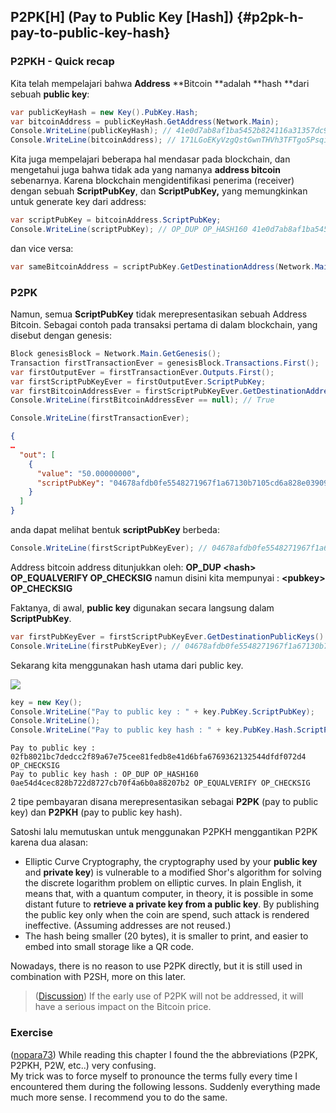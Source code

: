## P2PK\[H\] \(Pay to Public Key \[Hash\]\) {#p2pk-h-pay-to-public-key-hash}

### P2PKH - Quick recap

Kita telah mempelajari bahwa **Address** **Bitcoin **adalah **hash **dari sebuah **public key**:

```cs
var publicKeyHash = new Key().PubKey.Hash;
var bitcoinAddress = publicKeyHash.GetAddress(Network.Main);
Console.WriteLine(publicKeyHash); // 41e0d7ab8af1ba5452b824116a31357dc931cf28
Console.WriteLine(bitcoinAddress); // 171LGoEKyVzgQstGwnTHVh3TFTgo5PsqiY
```

Kita juga mempelajari beberapa hal mendasar pada blockchain, dan mengetahui juga bahwa tidak ada yang namanya **address bitcoin** sebenarnya. Karena blockchain mengidentifikasi penerima \(receiver\) dengan sebuah **ScriptPubKey**, dan **ScriptPubKey,** yang memungkinkan untuk generate key dari address:

```cs
var scriptPubKey = bitcoinAddress.ScriptPubKey;
Console.WriteLine(scriptPubKey); // OP_DUP OP_HASH160 41e0d7ab8af1ba5452b824116a31357dc931cf28 OP_EQUALVERIFY OP_CHECKSIG
```

dan vice versa:

```cs
var sameBitcoinAddress = scriptPubKey.GetDestinationAddress(Network.Main);
```

### P2PK

Namun, semua **ScriptPubKey** tidak merepresentasikan sebuah Address Bitcoin. Sebagai contoh pada transaksi pertama di dalam blockchain, yang disebut dengan genesis:

```cs
Block genesisBlock = Network.Main.GetGenesis();
Transaction firstTransactionEver = genesisBlock.Transactions.First();
var firstOutputEver = firstTransactionEver.Outputs.First();
var firstScriptPubKeyEver = firstOutputEver.ScriptPubKey;
var firstBitcoinAddressEver = firstScriptPubKeyEver.GetDestinationAddress(Network.Main);
Console.WriteLine(firstBitcoinAddressEver == null); // True
```

```cs
Console.WriteLine(firstTransactionEver);
```

```json
{
…
  "out": [
    {
      "value": "50.00000000",
      "scriptPubKey": "04678afdb0fe5548271967f1a67130b7105cd6a828e03909a67962e0ea1f61deb649f6bc3f4cef38c4f35504e51ec112de5c384df7ba0b8d578a4c702b6bf11d5f OP_CHECKSIG"
    }
  ]
}
```

anda dapat melihat bentuk **scriptPubKey** berbeda:

```cs
Console.WriteLine(firstScriptPubKeyEver); // 04678afdb0fe5548271967f1a67130b7105cd6a828e03909a67962e0ea1f61deb649f6bc3f4cef38c4f35504e51ec112de5c384df7ba0b8d578a4c702b6bf11d5f OP_CHECKSIG
```

Address bitcoin address ditunjukkan oleh: **OP\_DUP &lt;hash&gt; OP\_EQUALVERIFY OP\_CHECKSIG** namun disini kita mempunyai : **&lt;pubkey&gt; OP\_CHECKSIG**

Faktanya, di awal, **public key** digunakan secara langsung dalam **ScriptPubKey**.

```cs
var firstPubKeyEver = firstScriptPubKeyEver.GetDestinationPublicKeys().First();
Console.WriteLine(firstPubKeyEver); // 04678afdb0fe5548271967f1a67130b7105cd6a828e03909a67962e0ea1f61deb649f6bc3f4cef38c4f35504e51ec112de5c384df7ba0b8d578a4c702b6bf11d5f
```

Sekarang kita menggunakan hash utama dari public key.

![](../assets/PPKH.png)

```cs
key = new Key();
Console.WriteLine("Pay to public key : " + key.PubKey.ScriptPubKey);
Console.WriteLine();
Console.WriteLine("Pay to public key hash : " + key.PubKey.Hash.ScriptPubKey);
```

```
Pay to public key : 02fb8021bc7dedcc2f89a67e75cee81fedb8e41d6bfa6769362132544dfdf072d4 OP_CHECKSIG
Pay to public key hash : OP_DUP OP_HASH160 0ae54d4cec828b722d8727cb70f4a6b0a88207b2 OP_EQUALVERIFY OP_CHECKSIG
```

2 tipe pembayaran disana merepresentasikan sebagai **P2PK** \(pay to public key\) dan **P2PKH** \(pay to public key hash\).

Satoshi lalu memutuskan untuk menggunakan P2PKH menggantikan P2PK karena dua alasan:

* Elliptic Curve Cryptography, the cryptography used by your **public key** and **private key**\) is vulnerable to a modified Shor's algorithm for solving the discrete logarithm problem on elliptic curves. In plain English, it means that, with a quantum computer, in theory, it is possible in some distant future to **retrieve a private key from a public key**. By publishing the public key only when the coin are spend, such attack is rendered ineffective. \(Assuming addresses are not reused.\) 
* The hash being smaller \(20 bytes\), it is smaller to print, and easier to embed into small storage like a QR code.

Nowadays, there is no reason to use P2PK directly, but it is still used in combination with P2SH, more on this later.

> \([Discussion](https://www.reddit.com/r/Bitcoin/comments/4isxjr/petition_to_protect_satoshis_coins/d30we6f)\) If the early use of P2PK will not be addressed, it will have a serious impact on the Bitcoin price.

### Exercise

\([nopara73](https://github.com/nopara73)\) While reading this chapter I found the the abbreviations \(P2PK, P2PKH, P2W, etc..\) very confusing.  
My trick was to force myself to pronounce the terms fully every time I encountered them during the following lessons. Suddenly everything made much more sense. I recommend you to do the same.

